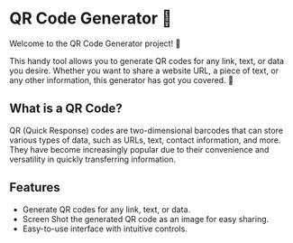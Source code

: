 # QR Code Generator 📲

Welcome to the QR Code Generator project! 🎉

This handy tool allows you to generate QR codes for any link, text, or data you desire. Whether you want to share a website URL, a piece of text, or any other information, this generator has got you covered. 🚀

## What is a QR Code?

QR (Quick Response) codes are two-dimensional barcodes that can store various types of data, such as URLs, text, contact information, and more. They have become increasingly popular due to their convenience and versatility in quickly transferring information.

## Features

- Generate QR codes for any link, text, or data.
- Screen Shot the generated QR code as an image for easy sharing.
- Easy-to-use interface with intuitive controls.
